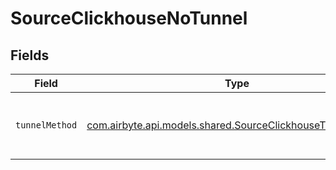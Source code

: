# SourceClickhouseNoTunnel


## Fields

| Field                                                                                                             | Type                                                                                                              | Required                                                                                                          | Description                                                                                                       |
| ----------------------------------------------------------------------------------------------------------------- | ----------------------------------------------------------------------------------------------------------------- | ----------------------------------------------------------------------------------------------------------------- | ----------------------------------------------------------------------------------------------------------------- |
| `tunnelMethod`                                                                                                    | [com.airbyte.api.models.shared.SourceClickhouseTunnelMethod](../../models/shared/SourceClickhouseTunnelMethod.md) | :heavy_check_mark:                                                                                                | No ssh tunnel needed to connect to database                                                                       |